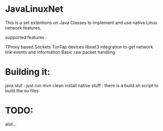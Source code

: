 JavaLinuxNet
============

This is a set extentions on Java Classes to implement and use
native Linux network features.

supported features :

TProxy based Sockets
TunTap devices
libnet3 integration to get network link events and information
Basic raw packet handling

Building it:
============
java stuf : just run mvn clean install
native stuff : there is a build.sh script to build the so files

TODO:
=====
alot...
